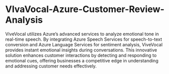 # VIvaVocal-Azure-Customer-Review-Analysis



ViveVocal utilizes Azure’s advanced services to analyze emotional
tone in real-time speech. By integrating Azure Speech Services for
speech-to-text conversion and Azure Language Services for
sentiment analysis, ViveVocal provides instant emotional insights
during conversations.
This innovative solution enhances customer interactions by
detecting and responding to emotional cues, offering businesses a
competitive edge in understanding and addressing customer needs
effectively.

